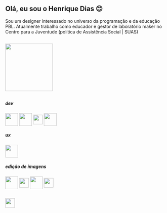 ## Olá, eu sou o Henrique Dias 😊
Sou um designer interessado no universo da programação e da educação PBL. 
Atualmente trabalho como educador e gestor de laboratório maker no Centro para a Juventude (política de Assistência Social | SUAS)
##

<div>
  <img height="150em" src="https://github-readme-stats.vercel.app/api?username=henriquejsdias&show_icons=true&theme=gotham"/>
</div>

##

<div>
  <h5>dev</h5>
  <img height="40em" align=center src="https://cdn.jsdelivr.net/gh/devicons/devicon/icons/html5/html5-original.svg" />
  <img height="40em" align=center src="https://cdn.jsdelivr.net/gh/devicons/devicon/icons/css3/css3-original.svg" />
  <img height="30em" align=center src="https://cdn.jsdelivr.net/gh/devicons/devicon/icons/javascript/javascript-original.svg" />
  <img height="40em" align=center src="https://cdn.jsdelivr.net/gh/devicons/devicon/icons/vuejs/vuejs-original.svg" />
  
  <h5>ux</h5>
  <img height="40em" align=center src="https://cdn.jsdelivr.net/gh/devicons/devicon/icons/figma/figma-original.svg" />

  <h5>edição de imagens</h5>
  <img height="40em" align=center src="https://cdn.jsdelivr.net/gh/devicons/devicon/icons/inkscape/inkscape-original.svg" />
  <img height="30em" align=center src="https://cdn.jsdelivr.net/gh/devicons/devicon/icons/illustrator/illustrator-plain.svg" />
  <img height="40em" align=center src="https://cdn.jsdelivr.net/gh/devicons/devicon/icons/gimp/gimp-original.svg" />
  <img height="30em" align=center src="https://cdn.jsdelivr.net/gh/devicons/devicon/icons/photoshop/photoshop-plain.svg" />       
</div>

##
<div>
  <a href="https://www.linkedin.com/in/henrique-dias-learningexperience/">
    <img height="30em" align=center src="https://img.shields.io/badge/LinkedIn-0077B5?style=for-the-badge&logo=linkedin&logoColor=white" />
  </a>
</div>
